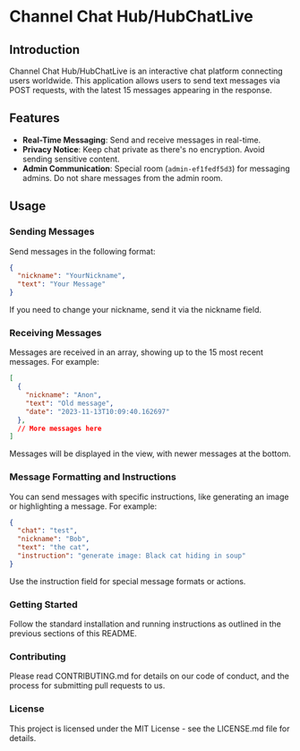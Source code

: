 # Channel Chat Hub/HubChatLive

## Introduction
Channel Chat Hub/HubChatLive is an interactive chat platform connecting users worldwide. This application allows users to send text messages via POST requests, with the latest 15 messages appearing in the response.

## Features
- **Real-Time Messaging**: Send and receive messages in real-time.
- **Privacy Notice**: Keep chat private as there's no encryption. Avoid sending sensitive content.
- **Admin Communication**: Special room (`admin-ef1fedf5d3`) for messaging admins. Do not share messages from the admin room.

## Usage

### Sending Messages
Send messages in the following format:
```json
{
  "nickname": "YourNickname",
  "text": "Your Message"
}
```
If you need to change your nickname, send it via the nickname field.

### Receiving Messages
Messages are received in an array, showing up to the 15 most recent messages. For example:

```json
[
  {
    "nickname": "Anon",
    "text": "Old message",
    "date": "2023-11-13T10:09:40.162697"
  },
  // More messages here
]
```
Messages will be displayed in the view, with newer messages at the bottom.

### Message Formatting and Instructions
You can send messages with specific instructions, like generating an image or highlighting a message. For example:

```json
{
  "chat": "test",
  "nickname": "Bob",
  "text": "the cat",
  "instruction": "generate image: Black cat hiding in soup"
}
```
Use the instruction field for special message formats or actions.

### Getting Started
Follow the standard installation and running instructions as outlined in the previous sections of this README.

### Contributing
Please read CONTRIBUTING.md for details on our code of conduct, and the process for submitting pull requests to us.

### License
This project is licensed under the MIT License - see the LICENSE.md file for details.